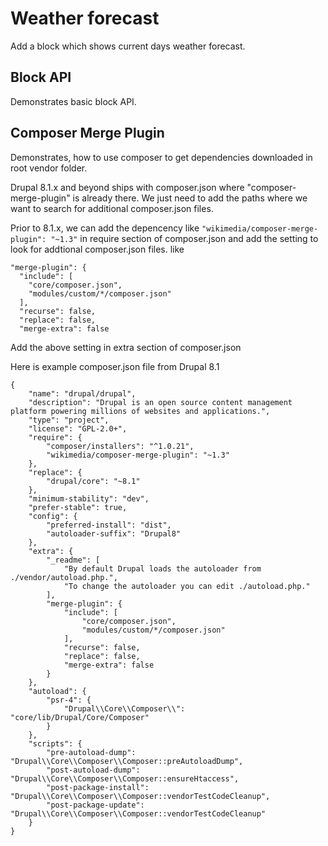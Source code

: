 # Weather forecast

Add a block which shows current days weather forecast.

## Block API
Demonstrates basic block API.

## Composer Merge Plugin
Demonstrates, how to use composer to get dependencies downloaded in root vendor folder.

Drupal 8.1.x and beyond ships with composer.json where "composer-merge-plugin" is already there. We just need to add
the paths where we want to search for additional composer.json files.

Prior to 8.1.x, we can add the depencency like
``"wikimedia/composer-merge-plugin": "~1.3"``
in require section of composer.json and add the setting to look for addtional composer.json files. like

```
"merge-plugin": {
  "include": [
    "core/composer.json",
    "modules/custom/*/composer.json"
  ],
  "recurse": false,
  "replace": false,
  "merge-extra": false
```

Add the above setting in extra section of composer.json

Here is example composer.json file from Drupal 8.1

```
{
    "name": "drupal/drupal",
    "description": "Drupal is an open source content management platform powering millions of websites and applications.",
    "type": "project",
    "license": "GPL-2.0+",
    "require": {
        "composer/installers": "^1.0.21",
        "wikimedia/composer-merge-plugin": "~1.3"
    },
    "replace": {
        "drupal/core": "~8.1"
    },
    "minimum-stability": "dev",
    "prefer-stable": true,
    "config": {
        "preferred-install": "dist",
        "autoloader-suffix": "Drupal8"
    },
    "extra": {
        "_readme": [
            "By default Drupal loads the autoloader from ./vendor/autoload.php.",
            "To change the autoloader you can edit ./autoload.php."
        ],
        "merge-plugin": {
            "include": [
                "core/composer.json",
                "modules/custom/*/composer.json"
            ],
            "recurse": false,
            "replace": false,
            "merge-extra": false
        }
    },
    "autoload": {
        "psr-4": {
            "Drupal\\Core\\Composer\\": "core/lib/Drupal/Core/Composer"
        }
    },
    "scripts": {
        "pre-autoload-dump": "Drupal\\Core\\Composer\\Composer::preAutoloadDump",
        "post-autoload-dump": "Drupal\\Core\\Composer\\Composer::ensureHtaccess",
        "post-package-install": "Drupal\\Core\\Composer\\Composer::vendorTestCodeCleanup",
        "post-package-update": "Drupal\\Core\\Composer\\Composer::vendorTestCodeCleanup"
    }
}

```
